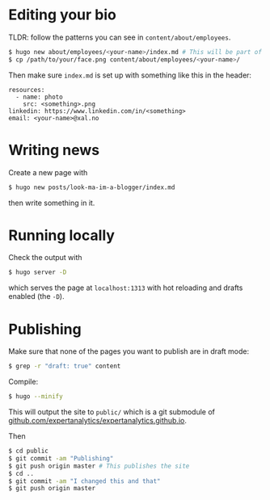 # Editing your bio

TLDR: follow the patterns you can see in `content/about/employees`.

```sh
$ hugo new about/employees/<your-name>/index.md # This will be part of the URL
$ cp /path/to/your/face.png content/about/employees/<your-name>/
```

Then make sure `index.md` is set up with something like this in the header:

```
resources:
  - name: photo
    src: <something>.png
linkedin: https://www.linkedin.com/in/<something>
email: <your-name>@xal.no
```

# Writing news

Create a new page with
```sh
$ hugo new posts/look-ma-im-a-blogger/index.md
```
then write something in it.

# Running locally

Check the output with
```sh
$ hugo server -D
```
which serves the page at `localhost:1313` with hot reloading and drafts enabled (the `-D`).

# Publishing

Make sure that none of the pages you want to publish are in draft mode:

```sh
$ grep -r "draft: true" content
```

Compile:
```sh
$ hugo --minify
```

This will output the site to `public/` which is a git submodule of
[github.com/expertanalytics/expertanalytics.github.io](github.com/expertanalytics/expertanalytics.github.io).

Then 

```sh
$ cd public
$ git commit -am "Publishing"
$ git push origin master # This publishes the site
$ cd ..
$ git commit -am "I changed this and that"
$ git push origin master
```
